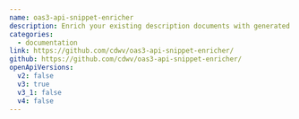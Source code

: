 ```yaml
---
name: oas3-api-snippet-enricher
description: Enrich your existing description documents with generated code samples
categories:
  - documentation
link: https://github.com/cdwv/oas3-api-snippet-enricher/
github: https://github.com/cdwv/oas3-api-snippet-enricher/
openApiVersions:
  v2: false
  v3: true
  v3_1: false
  v4: false
---
```

